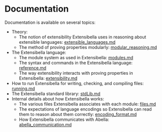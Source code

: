 # Documentation
Documentation is available on several topics:
* Theory:
  + The notion of extensibility Extensibella uses in reasoning about
    extensible languages:
    [extensible_languages.md](extensible_languages.md)
  + The method of proving properties modularly:
    [modular_reasoning.md](modular_reasoning.md)
* The Extensibella language:
  + The module system as used in Extensibella:
    [modules.md](modules.md)
  + The syntax and commands in the Extensibella language:
    [reference.md](reference.md)
  + The way extensibility interacts with proving properties in
    Extensibella:  [extensibility.md](extensibility.md)
* How to run Extensibella for writing, checking, and compiling files:
  [running.md](running.md)
* The Extensibella standard library:  [stdLib.md](stdLib.md)
* Internal details about how Extensibella works:
  + The various files Extensibella associates with each module:
    [files.md](files.md)
  + The expectations of language encodings so Extensibella can read
    them to reason about them correctly:
    [encoding_format.md](encoding_format.md)
  + How Extensibella communicates with Abella:
    [abella_communication.md](abella_communication.md)
